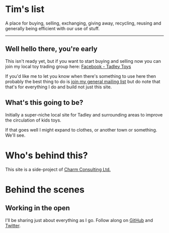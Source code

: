 # Tim's list

A place for buying, selling, exchanging, giving away, recycling, reusing and generally being efficient with our use of stuff.

---

## Well hello there, you're early

This isn't ready yet, but if you want to start buying and selling now you can join my local toy trading group here: [Facebook - Tadley Toys](https://www.facebook.com/groups/tadleytoys)

If you'd like me to let you know when there's something to use here then probably the best thing to do is [join my general mailing list](https://timwise.co.uk/subscribe/) but do note that that's for everything I do and build not just this site.

## What's this going to be?

Initially a super-niche local site for Tadley and surrounding areas to improve the circulation of kids toys.

If that goes well I might expand to clothes, or another town or something. We'll see.

# Who's behind this?

This site is a side-project of [Charm Consulting Ltd.](<https://charmconsulting.co.uk/>)

# Behind the scenes

## Working in the open

I'll be sharing just about everything as I go. Follow along on [GitHub](https://github.com/timslist) and [Twitter](https://twitter.com/tim_abell).
